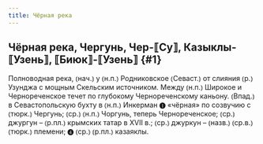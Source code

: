 ```yaml
---
title: Чёрная река
---
```

## Чёрная река, Чергунь, Чер-⟦Су⟧, Казыклы-⟦Узень⟧, ⟦Биюк⟧-⟦Узень⟧ {#1}

Полноводная река, ⦅нач.⦆ у ⦅н.п.⦆ Родниковское ⦅Севаст.⦆ от слияния ⦅р.⦆ Узунджа с мощным Скельским источником. Между ⦅н.п.⦆ Широкое и Чернореченское течет по глубокому Чернореченскому каньону. ⦅Впад.⦆ в Севастопольскую бухту в ⦅н.п.⦆ Инкерман ❶ «чёрная» по созвучию с ⦅тюрк.⦆ Чергунь; ⦅ср.⦆ ⦅н.п.⦆ Чоргунь, теперь Чернореченское; ⦅ср.⦆ джургун – ⦅р.пл.⦆ крымских татар в XVII в.; ⦅ср.⦆ джуркун – ⦅назв.⦆ ⦅ср.в.⦆ ⦅тюрк.⦆ племени; ❹ ⦅ср.⦆ ⦅р.пл.⦆ казаяклы.

